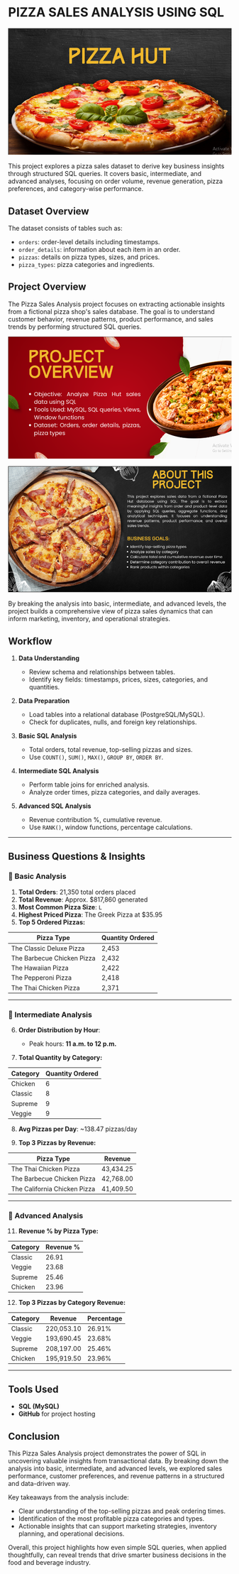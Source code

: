 #  PIZZA SALES ANALYSIS USING SQL
![](https://github.com/iqbal-hasan291/Pizza_sales/blob/f9792dffb5e19069f11a1fb24eb0a5ef597f0ee3/image/Pizza1.png)

This project explores a pizza sales dataset to derive key business insights through structured SQL queries. It covers basic, intermediate, and advanced analyses, focusing on order volume, revenue generation, pizza preferences, and category-wise performance.

##  Dataset Overview
The dataset consists of tables such as:
- `orders`: order-level details including timestamps.
- `order_details`: information about each item in an order.
- `pizzas`: details on pizza types, sizes, and prices.
- `pizza_types`: pizza categories and ingredients.

##  Project Overview
The Pizza Sales Analysis project focuses on extracting actionable insights from a fictional pizza shop's sales database. The goal is to understand customer behavior, revenue patterns, product performance, and sales trends by performing structured SQL queries.

![](https://github.com/iqbal-hasan291/Pizza_sales/blob/f9792dffb5e19069f11a1fb24eb0a5ef597f0ee3/image/Pizza2.png)

![](https://github.com/iqbal-hasan291/Pizza_sales/blob/f9792dffb5e19069f11a1fb24eb0a5ef597f0ee3/image/Pizza3.png)

By breaking the analysis into basic, intermediate, and advanced levels, the project builds a comprehensive view of pizza sales dynamics that can inform marketing, inventory, and operational strategies.

##  Workflow
1. **Data Understanding**
   - Review schema and relationships between tables.
   - Identify key fields: timestamps, prices, sizes, categories, and quantities.

2. **Data Preparation**
   - Load tables into a relational database (PostgreSQL/MySQL).
   - Check for duplicates, nulls, and foreign key relationships.

3. **Basic SQL Analysis**
   - Total orders, total revenue, top-selling pizzas and sizes.
   - Use `COUNT()`, `SUM()`, `MAX()`, `GROUP BY`, `ORDER BY`.

4. **Intermediate SQL Analysis**
   - Perform table joins for enriched analysis.
   - Analyze order times, pizza categories, and daily averages.

5. **Advanced SQL Analysis**
   - Revenue contribution %, cumulative revenue.
   - Use `RANK()`, window functions, percentage calculations.

---

##  Business Questions & Insights

### 🔹 Basic Analysis
1. **Total Orders**: 21,350 total orders placed  
2. **Total Revenue**: Approx. $817,860 generated  
3. **Most Common Pizza Size**: `L`  
4. **Highest Priced Pizza**: The Greek Pizza at $35.95  
5. **Top 5 Ordered Pizzas:**

| Pizza Type                   | Quantity Ordered |
|-----------------------------|------------------|
| The Classic Deluxe Pizza    | 2,453            |
| The Barbecue Chicken Pizza  | 2,432            |
| The Hawaiian Pizza          | 2,422            |
| The Pepperoni Pizza         | 2,418            |
| The Thai Chicken Pizza      | 2,371            |

---

### 🔸 Intermediate Analysis

6. **Order Distribution by Hour**:  
   - Peak hours: **11 a.m. to 12 p.m.**

7. **Total Quantity by Category:**

| Category   | Quantity Ordered |
|------------|------------------|
| Chicken    | 6                |
| Classic    | 8                |
| Supreme    | 9                |
| Veggie     | 9                |

8. **Avg Pizzas per Day**: ~138.47 pizzas/day

9. **Top 3 Pizzas by Revenue:**

| Pizza Type                  | Revenue   |
|----------------------------|-----------|
| The Thai Chicken Pizza     | 43,434.25 |
| The Barbecue Chicken Pizza | 42,768.00 |
| The California Chicken Pizza| 41,409.50 |

---

### 🔺 Advanced Analysis

11. **Revenue % by Pizza Type:**

| Category | Revenue % |
|----------|-----------|
| Classic  | 26.91     |
| Veggie   | 23.68     |
| Supreme  | 25.46     |
| Chicken  | 23.96     |

12. **Top 3 Pizzas by Category Revenue:**

| Category | Revenue              | Percentage |
|----------|----------------------|------------|
| Classic  | 220,053.10           | 26.91%     |
| Veggie   | 193,690.45           | 23.68%     |
| Supreme  | 208,197.00           | 25.46%     |
| Chicken  | 195,919.50           | 23.96%     |

---

##  Tools Used
- **SQL (MySQL)**
- **GitHub** for project hosting

##  Conclusion

This Pizza Sales Analysis project demonstrates the power of SQL in uncovering valuable insights from transactional data. By breaking down the analysis into basic, intermediate, and advanced levels, we explored sales performance, customer preferences, and revenue patterns in a structured and data-driven way.

Key takeaways from the analysis include:
- Clear understanding of the top-selling pizzas and peak ordering times.
- Identification of the most profitable pizza categories and types.
- Actionable insights that can support marketing strategies, inventory planning, and operational decisions.

Overall, this project highlights how even simple SQL queries, when applied thoughtfully, can reveal trends that drive smarter business decisions in the food and beverage industry.

